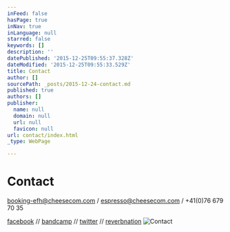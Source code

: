 ```yaml
---
inFeed: false
hasPage: true
inNav: true
inLanguage: null
starred: false
keywords: []
description: ''
datePublished: '2015-12-25T09:55:37.328Z'
dateModified: '2015-12-25T09:55:33.529Z'
title: Contact
author: []
sourcePath: _posts/2015-12-24-contact.md
published: true
authors: []
publisher:
  name: null
  domain: null
  url: null
  favicon: null
url: contact/index.html
_type: WebPage

---
```

# Contact

booking-efh@cheesecom.com / espresso@cheesecom.com / +41(0)76 679 70 35

[facebook][0] // [bandcamp][1] // [twitter][2] // [reverbnation][3]
![Contact](https://the-grid-user-content.s3-us-west-2.amazonaws.com/4652830f-b0d6-4746-ba2e-bd84a58860b7.JPG)

[0]: https://www.facebook.com/espressofromhell
[1]: http://espressofromhell.bandcamp.com/
[2]: https://twitter.com/efhmusic
[3]: http://www.reverbnation.com/espressofromhell